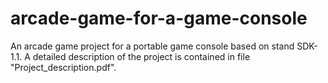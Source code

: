 # arcade-game-for-a-game-console
An arcade game project for a portable game console based on stand SDK-1.1. A detailed description of the project is contained in file "Project_description.pdf".
